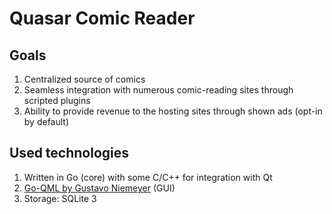 # Quasar Comic Reader

Goals
-----

1. Centralized source of comics
2. Seamless integration with numerous comic-reading sites through scripted plugins
3. Ability to provide revenue to the hosting sites through shown ads (opt-in by default)

Used technologies
-----------------

1. Written in Go (core) with some C/C++ for integration with Qt
2. [Go-QML by Gustavo Niemeyer](https://github.com/go-qml/qml) (GUI)
3. Storage: SQLite 3
